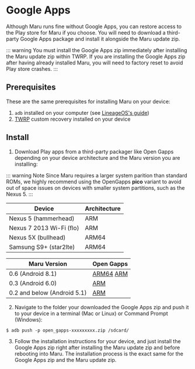 # Google Apps

Although Maru runs fine without Google Apps, you can restore access to the Play store for Maru if you choose. You will need to download a third-party Google Apps package and install it alongside the Maru update zip.

::: warning
You must install the Google Apps zip immediately after installing the Maru update zip within TWRP.
If you are installing the Google Apps zip after having already installed Maru, you will need to factory reset to avoid Play store crashes.
:::

## Prerequisites

These are the same prerequisites for installing Maru on your device:

1. `adb` installed on your computer (see [LineageOS's guide](https://wiki.lineageos.org/adb_fastboot_guide.html))
2. [TWRP](../user/twrp.md) custom recovery installed on your device

## Install

1. Download Play apps from a third-party packager like Open Gapps depending on your device architecture and the Maru version you are installing:

::: warning Note
Since Maru requires a larger system parition than standard ROMs, we highly recommend using the OpenGapps **pico** variant to avoid out of space issues on devices with smaller system partitions, such as the Nexus 5.
:::

   | Device                   | Architecture |
   | ------------------------ | ------------ |
   | Nexus 5 (hammerhead)     | ARM          |
   | Nexus 7 2013 Wi-Fi (flo) | ARM          |
   | Nexus 5X (bullhead)      | ARM64        |
   | Samsung S9+ (star2lte)   | ARM64        |


   | Maru Version                | Open Gapps |
   | --------------------------- | ---------- |
   | 0.6 (Android 8.1)           | [ARM64](https://opengapps.org/?arch=arm64&api=8.1&variant=pico) [ARM](https://opengapps.org/?arch=arm&api=8.1&variant=pico) |
   | 0.3  (Android 6.0)          | [ARM](http://opengapps.org/?arch=arm&api=6.0&variant=pico) |
   | 0.2 and below (Android 5.1) | [ARM](http://opengapps.org/?arch=arm&api=5.1&variant=pico) |

2. Navigate to the folder your downloaded the Google Apps zip and push it to your device in a terminal (Mac or Linux) or Command Prompt (Windows):

```
$ adb push -p open_gapps-xxxxxxxxx.zip /sdcard/
```

3. Follow the installation instructions for your device, and just install the Google Apps zip right after installing the Maru update zip and before rebooting into Maru. The installation process is the exact same for the Google Apps zip and the Maru update zip.

